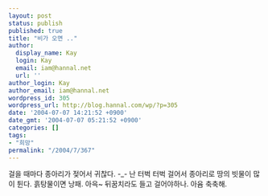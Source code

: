 ```yaml
---
layout: post
status: publish
published: true
title: "비가 오면 .."
author:
  display_name: Kay
  login: Kay
  email: iam@hannal.net
  url: ''
author_login: Kay
author_email: iam@hannal.net
wordpress_id: 305
wordpress_url: http://blog.hannal.com/wp/?p=305
date: '2004-07-07 14:21:52 +0900'
date_gmt: '2004-07-07 05:21:52 +0900'
categories: []
tags:
- "희망"
permalink: "/2004/7/367"
---
```

<p>걸을 때마다 종아리가 젖어서 귀찮다. -_- 난 터벅 터벅 걸어서 종아리로 땅의 빗물이 많이 튄다. 흙탕물이면 낭패. 아윽~ 뒤꿈치라도 들고 걸어야하나. 아윰 축축해.</p>

